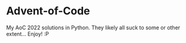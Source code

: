 # Advent-of-Code
My AoC 2022 solutions in Python.
They likely all suck to some or other extent... Enjoy! :P 
